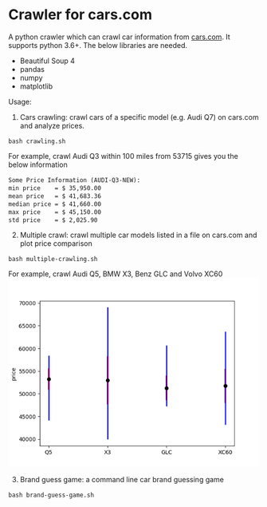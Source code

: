 # Crawler for cars.com
A python crawler which can crawl car information from [cars.com](https://www.cars.com). It supports
python 3.6+.
The below libraries are needed.
* Beautiful Soup 4
* pandas
* numpy
* matplotlib

Usage:
1. Cars crawling: crawl cars of a specific model (e.g. Audi Q7) on cars.com and analyze prices.
```
bash crawling.sh
```

For example, crawl Audi Q3 within 100 miles from 53715 gives you the below information
```
Some Price Information (AUDI-Q3-NEW):
min price    = $ 35,950.00
mean price   = $ 41,683.36
median price = $ 41,660.00
max price    = $ 45,150.00
std price    = $ 2,025.90

```

2. Multiple crawl: crawl multiple car models listed in a file on cars.com and plot price comparison
```
bash multiple-crawling.sh
```
For example, crawl Audi Q5, BMW X3, Benz GLC and Volvo XC60
![image](image.png)

3. Brand guess game: a command line car brand guessing game
```
bash brand-guess-game.sh
```
